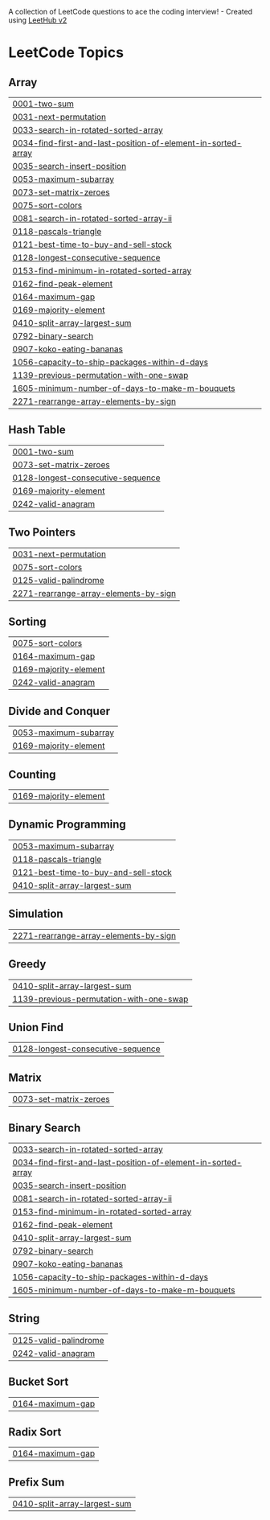 A collection of LeetCode questions to ace the coding interview! - Created using [LeetHub v2](https://github.com/arunbhardwaj/LeetHub-2.0)
<!---LeetCode Topics Start-->
# LeetCode Topics
## Array
|  |
| ------- |
| [0001-two-sum](https://github.com/GauravKumar529/leetcode/tree/master/0001-two-sum) |
| [0031-next-permutation](https://github.com/GauravKumar529/leetcode/tree/master/0031-next-permutation) |
| [0033-search-in-rotated-sorted-array](https://github.com/GauravKumar529/leetcode/tree/master/0033-search-in-rotated-sorted-array) |
| [0034-find-first-and-last-position-of-element-in-sorted-array](https://github.com/GauravKumar529/leetcode/tree/master/0034-find-first-and-last-position-of-element-in-sorted-array) |
| [0035-search-insert-position](https://github.com/GauravKumar529/leetcode/tree/master/0035-search-insert-position) |
| [0053-maximum-subarray](https://github.com/GauravKumar529/leetcode/tree/master/0053-maximum-subarray) |
| [0073-set-matrix-zeroes](https://github.com/GauravKumar529/leetcode/tree/master/0073-set-matrix-zeroes) |
| [0075-sort-colors](https://github.com/GauravKumar529/leetcode/tree/master/0075-sort-colors) |
| [0081-search-in-rotated-sorted-array-ii](https://github.com/GauravKumar529/leetcode/tree/master/0081-search-in-rotated-sorted-array-ii) |
| [0118-pascals-triangle](https://github.com/GauravKumar529/leetcode/tree/master/0118-pascals-triangle) |
| [0121-best-time-to-buy-and-sell-stock](https://github.com/GauravKumar529/leetcode/tree/master/0121-best-time-to-buy-and-sell-stock) |
| [0128-longest-consecutive-sequence](https://github.com/GauravKumar529/leetcode/tree/master/0128-longest-consecutive-sequence) |
| [0153-find-minimum-in-rotated-sorted-array](https://github.com/GauravKumar529/leetcode/tree/master/0153-find-minimum-in-rotated-sorted-array) |
| [0162-find-peak-element](https://github.com/GauravKumar529/leetcode/tree/master/0162-find-peak-element) |
| [0164-maximum-gap](https://github.com/GauravKumar529/leetcode/tree/master/0164-maximum-gap) |
| [0169-majority-element](https://github.com/GauravKumar529/leetcode/tree/master/0169-majority-element) |
| [0410-split-array-largest-sum](https://github.com/GauravKumar529/leetcode/tree/master/0410-split-array-largest-sum) |
| [0792-binary-search](https://github.com/GauravKumar529/leetcode/tree/master/0792-binary-search) |
| [0907-koko-eating-bananas](https://github.com/GauravKumar529/leetcode/tree/master/0907-koko-eating-bananas) |
| [1056-capacity-to-ship-packages-within-d-days](https://github.com/GauravKumar529/leetcode/tree/master/1056-capacity-to-ship-packages-within-d-days) |
| [1139-previous-permutation-with-one-swap](https://github.com/GauravKumar529/leetcode/tree/master/1139-previous-permutation-with-one-swap) |
| [1605-minimum-number-of-days-to-make-m-bouquets](https://github.com/GauravKumar529/leetcode/tree/master/1605-minimum-number-of-days-to-make-m-bouquets) |
| [2271-rearrange-array-elements-by-sign](https://github.com/GauravKumar529/leetcode/tree/master/2271-rearrange-array-elements-by-sign) |
## Hash Table
|  |
| ------- |
| [0001-two-sum](https://github.com/GauravKumar529/leetcode/tree/master/0001-two-sum) |
| [0073-set-matrix-zeroes](https://github.com/GauravKumar529/leetcode/tree/master/0073-set-matrix-zeroes) |
| [0128-longest-consecutive-sequence](https://github.com/GauravKumar529/leetcode/tree/master/0128-longest-consecutive-sequence) |
| [0169-majority-element](https://github.com/GauravKumar529/leetcode/tree/master/0169-majority-element) |
| [0242-valid-anagram](https://github.com/GauravKumar529/leetcode/tree/master/0242-valid-anagram) |
## Two Pointers
|  |
| ------- |
| [0031-next-permutation](https://github.com/GauravKumar529/leetcode/tree/master/0031-next-permutation) |
| [0075-sort-colors](https://github.com/GauravKumar529/leetcode/tree/master/0075-sort-colors) |
| [0125-valid-palindrome](https://github.com/GauravKumar529/leetcode/tree/master/0125-valid-palindrome) |
| [2271-rearrange-array-elements-by-sign](https://github.com/GauravKumar529/leetcode/tree/master/2271-rearrange-array-elements-by-sign) |
## Sorting
|  |
| ------- |
| [0075-sort-colors](https://github.com/GauravKumar529/leetcode/tree/master/0075-sort-colors) |
| [0164-maximum-gap](https://github.com/GauravKumar529/leetcode/tree/master/0164-maximum-gap) |
| [0169-majority-element](https://github.com/GauravKumar529/leetcode/tree/master/0169-majority-element) |
| [0242-valid-anagram](https://github.com/GauravKumar529/leetcode/tree/master/0242-valid-anagram) |
## Divide and Conquer
|  |
| ------- |
| [0053-maximum-subarray](https://github.com/GauravKumar529/leetcode/tree/master/0053-maximum-subarray) |
| [0169-majority-element](https://github.com/GauravKumar529/leetcode/tree/master/0169-majority-element) |
## Counting
|  |
| ------- |
| [0169-majority-element](https://github.com/GauravKumar529/leetcode/tree/master/0169-majority-element) |
## Dynamic Programming
|  |
| ------- |
| [0053-maximum-subarray](https://github.com/GauravKumar529/leetcode/tree/master/0053-maximum-subarray) |
| [0118-pascals-triangle](https://github.com/GauravKumar529/leetcode/tree/master/0118-pascals-triangle) |
| [0121-best-time-to-buy-and-sell-stock](https://github.com/GauravKumar529/leetcode/tree/master/0121-best-time-to-buy-and-sell-stock) |
| [0410-split-array-largest-sum](https://github.com/GauravKumar529/leetcode/tree/master/0410-split-array-largest-sum) |
## Simulation
|  |
| ------- |
| [2271-rearrange-array-elements-by-sign](https://github.com/GauravKumar529/leetcode/tree/master/2271-rearrange-array-elements-by-sign) |
## Greedy
|  |
| ------- |
| [0410-split-array-largest-sum](https://github.com/GauravKumar529/leetcode/tree/master/0410-split-array-largest-sum) |
| [1139-previous-permutation-with-one-swap](https://github.com/GauravKumar529/leetcode/tree/master/1139-previous-permutation-with-one-swap) |
## Union Find
|  |
| ------- |
| [0128-longest-consecutive-sequence](https://github.com/GauravKumar529/leetcode/tree/master/0128-longest-consecutive-sequence) |
## Matrix
|  |
| ------- |
| [0073-set-matrix-zeroes](https://github.com/GauravKumar529/leetcode/tree/master/0073-set-matrix-zeroes) |
## Binary Search
|  |
| ------- |
| [0033-search-in-rotated-sorted-array](https://github.com/GauravKumar529/leetcode/tree/master/0033-search-in-rotated-sorted-array) |
| [0034-find-first-and-last-position-of-element-in-sorted-array](https://github.com/GauravKumar529/leetcode/tree/master/0034-find-first-and-last-position-of-element-in-sorted-array) |
| [0035-search-insert-position](https://github.com/GauravKumar529/leetcode/tree/master/0035-search-insert-position) |
| [0081-search-in-rotated-sorted-array-ii](https://github.com/GauravKumar529/leetcode/tree/master/0081-search-in-rotated-sorted-array-ii) |
| [0153-find-minimum-in-rotated-sorted-array](https://github.com/GauravKumar529/leetcode/tree/master/0153-find-minimum-in-rotated-sorted-array) |
| [0162-find-peak-element](https://github.com/GauravKumar529/leetcode/tree/master/0162-find-peak-element) |
| [0410-split-array-largest-sum](https://github.com/GauravKumar529/leetcode/tree/master/0410-split-array-largest-sum) |
| [0792-binary-search](https://github.com/GauravKumar529/leetcode/tree/master/0792-binary-search) |
| [0907-koko-eating-bananas](https://github.com/GauravKumar529/leetcode/tree/master/0907-koko-eating-bananas) |
| [1056-capacity-to-ship-packages-within-d-days](https://github.com/GauravKumar529/leetcode/tree/master/1056-capacity-to-ship-packages-within-d-days) |
| [1605-minimum-number-of-days-to-make-m-bouquets](https://github.com/GauravKumar529/leetcode/tree/master/1605-minimum-number-of-days-to-make-m-bouquets) |
## String
|  |
| ------- |
| [0125-valid-palindrome](https://github.com/GauravKumar529/leetcode/tree/master/0125-valid-palindrome) |
| [0242-valid-anagram](https://github.com/GauravKumar529/leetcode/tree/master/0242-valid-anagram) |
## Bucket Sort
|  |
| ------- |
| [0164-maximum-gap](https://github.com/GauravKumar529/leetcode/tree/master/0164-maximum-gap) |
## Radix Sort
|  |
| ------- |
| [0164-maximum-gap](https://github.com/GauravKumar529/leetcode/tree/master/0164-maximum-gap) |
## Prefix Sum
|  |
| ------- |
| [0410-split-array-largest-sum](https://github.com/GauravKumar529/leetcode/tree/master/0410-split-array-largest-sum) |
<!---LeetCode Topics End-->